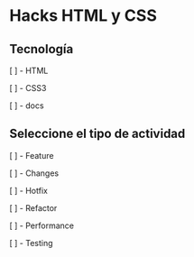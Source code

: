<h1>Hacks HTML y CSS</h1>

<h2>Tecnología</h2>
<p>[ ] - HTML</p>
<p>[ ] - CSS3</p>
<p>[ ] - docs</p>

<h2>Seleccione el tipo de actividad</h2>
<p>[ ] - Feature</p>
<p>[ ] - Changes</p>
<p>[ ] - Hotfix</p>
<p>[ ] - Refactor</p>
<p>[ ] - Performance</p>
<p>[ ] - Testing</p>
